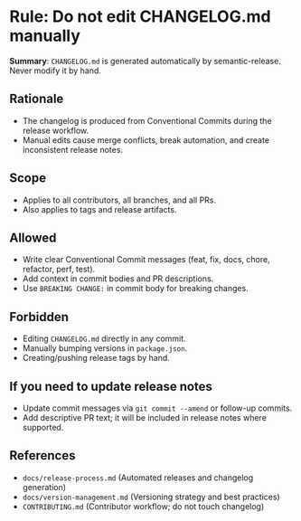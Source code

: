 # Rule: Do not edit CHANGELOG.md manually

**Summary**: `CHANGELOG.md` is generated automatically by semantic-release. Never modify it by hand.

## Rationale
- The changelog is produced from Conventional Commits during the release workflow.
- Manual edits cause merge conflicts, break automation, and create inconsistent release notes.

## Scope
- Applies to all contributors, all branches, and all PRs.
- Also applies to tags and release artifacts.

## Allowed
- Write clear Conventional Commit messages (feat, fix, docs, chore, refactor, perf, test).
- Add context in commit bodies and PR descriptions.
- Use `BREAKING CHANGE:` in commit body for breaking changes.

## Forbidden
- Editing `CHANGELOG.md` directly in any commit.
- Manually bumping versions in `package.json`.
- Creating/pushing release tags by hand.

## If you need to update release notes
- Update commit messages via `git commit --amend` or follow-up commits.
- Add descriptive PR text; it will be included in release notes where supported.

## References
- `docs/release-process.md` (Automated releases and changelog generation)
- `docs/version-management.md` (Versioning strategy and best practices)
- `CONTRIBUTING.md` (Contributor workflow; do not touch changelog)


